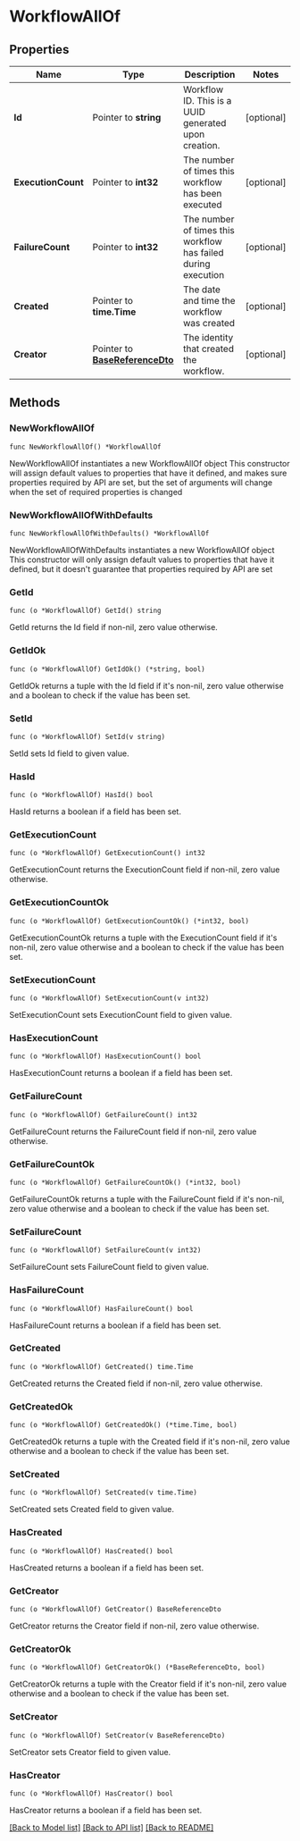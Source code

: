 # WorkflowAllOf

## Properties

Name | Type | Description | Notes
------------ | ------------- | ------------- | -------------
**Id** | Pointer to **string** | Workflow ID. This is a UUID generated upon creation. | [optional] 
**ExecutionCount** | Pointer to **int32** | The number of times this workflow has been executed | [optional] 
**FailureCount** | Pointer to **int32** | The number of times this workflow has failed during execution | [optional] 
**Created** | Pointer to **time.Time** | The date and time the workflow was created | [optional] 
**Creator** | Pointer to [**BaseReferenceDto**](BaseReferenceDto.md) | The identity that created the workflow. | [optional] 

## Methods

### NewWorkflowAllOf

`func NewWorkflowAllOf() *WorkflowAllOf`

NewWorkflowAllOf instantiates a new WorkflowAllOf object
This constructor will assign default values to properties that have it defined,
and makes sure properties required by API are set, but the set of arguments
will change when the set of required properties is changed

### NewWorkflowAllOfWithDefaults

`func NewWorkflowAllOfWithDefaults() *WorkflowAllOf`

NewWorkflowAllOfWithDefaults instantiates a new WorkflowAllOf object
This constructor will only assign default values to properties that have it defined,
but it doesn't guarantee that properties required by API are set

### GetId

`func (o *WorkflowAllOf) GetId() string`

GetId returns the Id field if non-nil, zero value otherwise.

### GetIdOk

`func (o *WorkflowAllOf) GetIdOk() (*string, bool)`

GetIdOk returns a tuple with the Id field if it's non-nil, zero value otherwise
and a boolean to check if the value has been set.

### SetId

`func (o *WorkflowAllOf) SetId(v string)`

SetId sets Id field to given value.

### HasId

`func (o *WorkflowAllOf) HasId() bool`

HasId returns a boolean if a field has been set.

### GetExecutionCount

`func (o *WorkflowAllOf) GetExecutionCount() int32`

GetExecutionCount returns the ExecutionCount field if non-nil, zero value otherwise.

### GetExecutionCountOk

`func (o *WorkflowAllOf) GetExecutionCountOk() (*int32, bool)`

GetExecutionCountOk returns a tuple with the ExecutionCount field if it's non-nil, zero value otherwise
and a boolean to check if the value has been set.

### SetExecutionCount

`func (o *WorkflowAllOf) SetExecutionCount(v int32)`

SetExecutionCount sets ExecutionCount field to given value.

### HasExecutionCount

`func (o *WorkflowAllOf) HasExecutionCount() bool`

HasExecutionCount returns a boolean if a field has been set.

### GetFailureCount

`func (o *WorkflowAllOf) GetFailureCount() int32`

GetFailureCount returns the FailureCount field if non-nil, zero value otherwise.

### GetFailureCountOk

`func (o *WorkflowAllOf) GetFailureCountOk() (*int32, bool)`

GetFailureCountOk returns a tuple with the FailureCount field if it's non-nil, zero value otherwise
and a boolean to check if the value has been set.

### SetFailureCount

`func (o *WorkflowAllOf) SetFailureCount(v int32)`

SetFailureCount sets FailureCount field to given value.

### HasFailureCount

`func (o *WorkflowAllOf) HasFailureCount() bool`

HasFailureCount returns a boolean if a field has been set.

### GetCreated

`func (o *WorkflowAllOf) GetCreated() time.Time`

GetCreated returns the Created field if non-nil, zero value otherwise.

### GetCreatedOk

`func (o *WorkflowAllOf) GetCreatedOk() (*time.Time, bool)`

GetCreatedOk returns a tuple with the Created field if it's non-nil, zero value otherwise
and a boolean to check if the value has been set.

### SetCreated

`func (o *WorkflowAllOf) SetCreated(v time.Time)`

SetCreated sets Created field to given value.

### HasCreated

`func (o *WorkflowAllOf) HasCreated() bool`

HasCreated returns a boolean if a field has been set.

### GetCreator

`func (o *WorkflowAllOf) GetCreator() BaseReferenceDto`

GetCreator returns the Creator field if non-nil, zero value otherwise.

### GetCreatorOk

`func (o *WorkflowAllOf) GetCreatorOk() (*BaseReferenceDto, bool)`

GetCreatorOk returns a tuple with the Creator field if it's non-nil, zero value otherwise
and a boolean to check if the value has been set.

### SetCreator

`func (o *WorkflowAllOf) SetCreator(v BaseReferenceDto)`

SetCreator sets Creator field to given value.

### HasCreator

`func (o *WorkflowAllOf) HasCreator() bool`

HasCreator returns a boolean if a field has been set.


[[Back to Model list]](../README.md#documentation-for-models) [[Back to API list]](../README.md#documentation-for-api-endpoints) [[Back to README]](../README.md)


